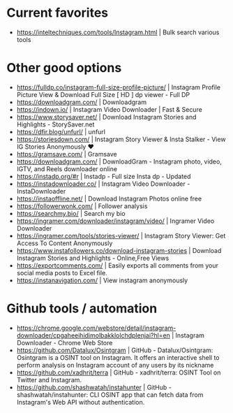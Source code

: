 # Current favorites
- https://inteltechniques.com/tools/Instagram.html | Bulk search various tools

  
# Other good options
- https://fulldp.co/instagram-full-size-profile-picture/ | Instagram Profile Picture View & Download Full Size [ HD ] dp viewer - Full DP
- https://downloadgram.com/ | Downloadgram
- https://indown.io/ | Instagram Video Downloader | Fast & Secure
- https://www.storysaver.net/ | Download Instagram Stories and Highlights - StorySaver.net
- https://dfir.blog/unfurl/ | unfurl
- https://storiesdown.com/ | Instagram Story Viewer & Insta Stalker - View IG Stories Anonymously ❤️
- https://gramsave.com/ | Gramsave
- https://downloadgram.com/ | DownloadGram - Instagram photo, video, IGTV, and Reels downloader online
- https://instadp.org/#r | Instadp - Full size Insta dp - Updated
- https://instadownloader.co/ | Instagram Video Downloader - InstaDownloader
- https://instaoffline.net/ | Download Instagram Photos online free
- https://followerwonk.com/ | Follower analysis
- https://searchmy.bio/ | Search my bio
- https://ingramer.com/downloader/instagram/video/ | Ingramer Video Downloader
- https://ingramer.com/tools/stories-viewer/ | Instagram Story Viewer: Get Access To Content Anonymously
- https://www.instafollowers.co/download-instagram-stories | Download Instagram Stories and Highlights - Online,Free Views
- https://exportcomments.com/ | Easily exports all comments from your social media posts to Excel file.
- https://instanavigation.com/ | View instagram anonymously

# Github tools / automation
- https://chrome.google.com/webstore/detail/instagram-downloader/cpgaheeihidjmolbakklolchdplenjai?hl=en | Instagram Downloader - Chrome Web Store
- https://github.com/Datalux/Osintgram | GitHub - Datalux/Osintgram: Osintgram is a OSINT tool on Instagram. It offers an interactive shell to perform analysis on Instagram account of any users by its nickname
- https://github.com/xadhrit/terra | GitHub - xadhrit/terra: OSINT Tool on Twitter and Instagram.
- https://github.com/shashwatah/instahunter | GitHub - shashwatah/instahunter: CLI OSINT app that can fetch data from Instagram's Web API without authentication.
